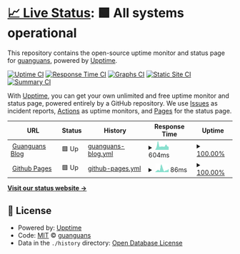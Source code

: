 # [📈 Live Status](https://guanguans.github.io/upptime): <!--live status--> **🟩 All systems operational**

This repository contains the open-source uptime monitor and status page for [guanguans](https://www.guanguans.cn), powered by [Upptime](https://github.com/upptime/upptime).

[![Uptime CI](https://github.com/guanguans/upptime/workflows/Uptime%20CI/badge.svg)](https://github.com/guanguans/upptime/actions?query=workflow%3A%22Uptime+CI%22)
[![Response Time CI](https://github.com/guanguans/upptime/workflows/Response%20Time%20CI/badge.svg)](https://github.com/guanguans/upptime/actions?query=workflow%3A%22Response+Time+CI%22)
[![Graphs CI](https://github.com/guanguans/upptime/workflows/Graphs%20CI/badge.svg)](https://github.com/guanguans/upptime/actions?query=workflow%3A%22Graphs+CI%22)
[![Static Site CI](https://github.com/guanguans/upptime/workflows/Static%20Site%20CI/badge.svg)](https://github.com/guanguans/upptime/actions?query=workflow%3A%22Static+Site+CI%22)
[![Summary CI](https://github.com/guanguans/upptime/workflows/Summary%20CI/badge.svg)](https://github.com/guanguans/upptime/actions?query=workflow%3A%22Summary+CI%22)

With [Upptime](https://upptime.js.org), you can get your own unlimited and free uptime monitor and status page, powered entirely by a GitHub repository. We use [Issues](https://github.com/guanguans/upptime/issues) as incident reports, [Actions](https://github.com/guanguans/upptime/actions) as uptime monitors, and [Pages](https://guanguans.github.io/upptime) for the status page.

<!--start: status pages-->
<!-- This summary is generated by Upptime (https://github.com/upptime/upptime) -->
<!-- Do not edit this manually, your changes will be overwritten -->
<!-- prettier-ignore -->
| URL | Status | History | Response Time | Uptime |
| --- | ------ | ------- | ------------- | ------ |
| <img alt="" src="https://favicons.githubusercontent.com/www.guanguans.cn" height="13"> [Guanguans Blog](https://www.guanguans.cn) | 🟩 Up | [guanguans-blog.yml](https://github.com/guanguans/upptime/commits/HEAD/history/guanguans-blog.yml) | <details><summary><img alt="Response time graph" src="./graphs/guanguans-blog/response-time-week.png" height="20"> 604ms</summary><br><a href="https://guanguans.github.io/upptime/history/guanguans-blog"><img alt="Response time 604" src="https://img.shields.io/endpoint?url=https%3A%2F%2Fraw.githubusercontent.com%2Fguanguans%2Fupptime%2FHEAD%2Fapi%2Fguanguans-blog%2Fresponse-time.json"></a><br><a href="https://guanguans.github.io/upptime/history/guanguans-blog"><img alt="24-hour response time 473" src="https://img.shields.io/endpoint?url=https%3A%2F%2Fraw.githubusercontent.com%2Fguanguans%2Fupptime%2FHEAD%2Fapi%2Fguanguans-blog%2Fresponse-time-day.json"></a><br><a href="https://guanguans.github.io/upptime/history/guanguans-blog"><img alt="7-day response time 604" src="https://img.shields.io/endpoint?url=https%3A%2F%2Fraw.githubusercontent.com%2Fguanguans%2Fupptime%2FHEAD%2Fapi%2Fguanguans-blog%2Fresponse-time-week.json"></a><br><a href="https://guanguans.github.io/upptime/history/guanguans-blog"><img alt="30-day response time 604" src="https://img.shields.io/endpoint?url=https%3A%2F%2Fraw.githubusercontent.com%2Fguanguans%2Fupptime%2FHEAD%2Fapi%2Fguanguans-blog%2Fresponse-time-month.json"></a><br><a href="https://guanguans.github.io/upptime/history/guanguans-blog"><img alt="1-year response time 604" src="https://img.shields.io/endpoint?url=https%3A%2F%2Fraw.githubusercontent.com%2Fguanguans%2Fupptime%2FHEAD%2Fapi%2Fguanguans-blog%2Fresponse-time-year.json"></a></details> | <details><summary><a href="https://guanguans.github.io/upptime/history/guanguans-blog">100.00%</a></summary><a href="https://guanguans.github.io/upptime/history/guanguans-blog"><img alt="All-time uptime 100.00%" src="https://img.shields.io/endpoint?url=https%3A%2F%2Fraw.githubusercontent.com%2Fguanguans%2Fupptime%2FHEAD%2Fapi%2Fguanguans-blog%2Fuptime.json"></a><br><a href="https://guanguans.github.io/upptime/history/guanguans-blog"><img alt="24-hour uptime 100.00%" src="https://img.shields.io/endpoint?url=https%3A%2F%2Fraw.githubusercontent.com%2Fguanguans%2Fupptime%2FHEAD%2Fapi%2Fguanguans-blog%2Fuptime-day.json"></a><br><a href="https://guanguans.github.io/upptime/history/guanguans-blog"><img alt="7-day uptime 100.00%" src="https://img.shields.io/endpoint?url=https%3A%2F%2Fraw.githubusercontent.com%2Fguanguans%2Fupptime%2FHEAD%2Fapi%2Fguanguans-blog%2Fuptime-week.json"></a><br><a href="https://guanguans.github.io/upptime/history/guanguans-blog"><img alt="30-day uptime 100.00%" src="https://img.shields.io/endpoint?url=https%3A%2F%2Fraw.githubusercontent.com%2Fguanguans%2Fupptime%2FHEAD%2Fapi%2Fguanguans-blog%2Fuptime-month.json"></a><br><a href="https://guanguans.github.io/upptime/history/guanguans-blog"><img alt="1-year uptime 100.00%" src="https://img.shields.io/endpoint?url=https%3A%2F%2Fraw.githubusercontent.com%2Fguanguans%2Fupptime%2FHEAD%2Fapi%2Fguanguans-blog%2Fuptime-year.json"></a></details>
| <img alt="" src="https://favicons.githubusercontent.com/guanguans.github.io" height="13"> [Github Pages](https://guanguans.github.io) | 🟩 Up | [github-pages.yml](https://github.com/guanguans/upptime/commits/HEAD/history/github-pages.yml) | <details><summary><img alt="Response time graph" src="./graphs/github-pages/response-time-week.png" height="20"> 86ms</summary><br><a href="https://guanguans.github.io/upptime/history/github-pages"><img alt="Response time 86" src="https://img.shields.io/endpoint?url=https%3A%2F%2Fraw.githubusercontent.com%2Fguanguans%2Fupptime%2FHEAD%2Fapi%2Fgithub-pages%2Fresponse-time.json"></a><br><a href="https://guanguans.github.io/upptime/history/github-pages"><img alt="24-hour response time 105" src="https://img.shields.io/endpoint?url=https%3A%2F%2Fraw.githubusercontent.com%2Fguanguans%2Fupptime%2FHEAD%2Fapi%2Fgithub-pages%2Fresponse-time-day.json"></a><br><a href="https://guanguans.github.io/upptime/history/github-pages"><img alt="7-day response time 86" src="https://img.shields.io/endpoint?url=https%3A%2F%2Fraw.githubusercontent.com%2Fguanguans%2Fupptime%2FHEAD%2Fapi%2Fgithub-pages%2Fresponse-time-week.json"></a><br><a href="https://guanguans.github.io/upptime/history/github-pages"><img alt="30-day response time 86" src="https://img.shields.io/endpoint?url=https%3A%2F%2Fraw.githubusercontent.com%2Fguanguans%2Fupptime%2FHEAD%2Fapi%2Fgithub-pages%2Fresponse-time-month.json"></a><br><a href="https://guanguans.github.io/upptime/history/github-pages"><img alt="1-year response time 86" src="https://img.shields.io/endpoint?url=https%3A%2F%2Fraw.githubusercontent.com%2Fguanguans%2Fupptime%2FHEAD%2Fapi%2Fgithub-pages%2Fresponse-time-year.json"></a></details> | <details><summary><a href="https://guanguans.github.io/upptime/history/github-pages">100.00%</a></summary><a href="https://guanguans.github.io/upptime/history/github-pages"><img alt="All-time uptime 100.00%" src="https://img.shields.io/endpoint?url=https%3A%2F%2Fraw.githubusercontent.com%2Fguanguans%2Fupptime%2FHEAD%2Fapi%2Fgithub-pages%2Fuptime.json"></a><br><a href="https://guanguans.github.io/upptime/history/github-pages"><img alt="24-hour uptime 100.00%" src="https://img.shields.io/endpoint?url=https%3A%2F%2Fraw.githubusercontent.com%2Fguanguans%2Fupptime%2FHEAD%2Fapi%2Fgithub-pages%2Fuptime-day.json"></a><br><a href="https://guanguans.github.io/upptime/history/github-pages"><img alt="7-day uptime 100.00%" src="https://img.shields.io/endpoint?url=https%3A%2F%2Fraw.githubusercontent.com%2Fguanguans%2Fupptime%2FHEAD%2Fapi%2Fgithub-pages%2Fuptime-week.json"></a><br><a href="https://guanguans.github.io/upptime/history/github-pages"><img alt="30-day uptime 100.00%" src="https://img.shields.io/endpoint?url=https%3A%2F%2Fraw.githubusercontent.com%2Fguanguans%2Fupptime%2FHEAD%2Fapi%2Fgithub-pages%2Fuptime-month.json"></a><br><a href="https://guanguans.github.io/upptime/history/github-pages"><img alt="1-year uptime 100.00%" src="https://img.shields.io/endpoint?url=https%3A%2F%2Fraw.githubusercontent.com%2Fguanguans%2Fupptime%2FHEAD%2Fapi%2Fgithub-pages%2Fuptime-year.json"></a></details>

<!--end: status pages-->

[**Visit our status website →**](https://guanguans.github.io/upptime)

## 📄 License

- Powered by: [Upptime](https://github.com/upptime/upptime)
- Code: [MIT](./LICENSE) © [guanguans](https://www.guanguans.cn)
- Data in the `./history` directory: [Open Database License](https://opendatacommons.org/licenses/odbl/1-0/)
